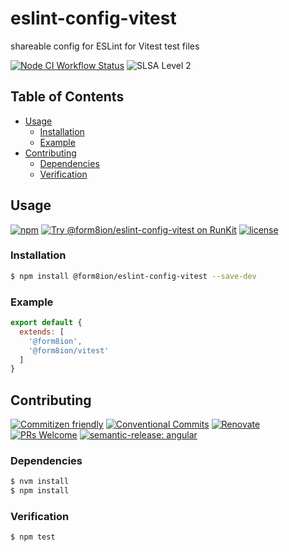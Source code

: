 # eslint-config-vitest

shareable config for ESLint for Vitest test files

<!--status-badges start -->

[![Node CI Workflow Status][github-actions-ci-badge]][github-actions-ci-link]
![SLSA Level 2][slsa-badge]

<!--status-badges end -->

## Table of Contents

* [Usage](#usage)
  * [Installation](#installation)
  * [Example](#example)
* [Contributing](#contributing)
  * [Dependencies](#dependencies)
  * [Verification](#verification)

## Usage

<!--consumer-badges start -->

[![npm][npm-badge]][npm-link]
[![Try @form8ion/eslint-config-vitest on RunKit][runkit-badge]][runkit-link]
[![license][license-badge]][license-link]

<!--consumer-badges end -->

### Installation

```sh
$ npm install @form8ion/eslint-config-vitest --save-dev
```

### Example

```javascript
export default {
  extends: [
    '@form8ion',
    '@form8ion/vitest'
  ]
}
```

## Contributing

<!--contribution-badges start -->

[![Commitizen friendly][commitizen-badge]][commitizen-link]
[![Conventional Commits][commit-convention-badge]][commit-convention-link]
[![Renovate][renovate-badge]][renovate-link]
[![PRs Welcome][PRs-badge]][PRs-link]
[![semantic-release: angular][semantic-release-badge]][semantic-release-link]

<!--contribution-badges end -->

### Dependencies

```sh
$ nvm install
$ npm install
```

### Verification

```sh
$ npm test
```

[github-actions-ci-link]: https://github.com/form8ion/eslint-config-vitest/actions?query=workflow%3A%22Node.js+CI%22+branch%3Amaster

[github-actions-ci-badge]: https://img.shields.io/github/actions/workflow/status/form8ion/eslint-config-vitest/node-ci.yml.svg?branch=master&logo=github

[slsa-badge]: https://slsa.dev/images/gh-badge-level2.svg

[commitizen-link]: http://commitizen.github.io/cz-cli/

[commitizen-badge]: https://img.shields.io/badge/commitizen-friendly-brightgreen.svg

[commit-convention-link]: https://conventionalcommits.org

[commit-convention-badge]: https://img.shields.io/badge/Conventional%20Commits-1.0.0-yellow.svg

[renovate-link]: https://renovatebot.com

[renovate-badge]: https://img.shields.io/badge/renovate-enabled-brightgreen.svg?logo=renovatebot

[PRs-link]: https://makeapullrequest.com

[PRs-badge]: https://img.shields.io/badge/PRs-welcome-brightgreen.svg

[semantic-release-link]: https://github.com/semantic-release/semantic-release

[semantic-release-badge]: https://img.shields.io/badge/semantic--release-angular-e10079?logo=semantic-release

[npm-link]: https://www.npmjs.com/package/@form8ion/eslint-config-vitest

[npm-badge]: https://img.shields.io/npm/v/@form8ion/eslint-config-vitest?logo=npm

[runkit-link]: https://npm.runkit.com/@form8ion/eslint-config-vitest

[runkit-badge]: https://badge.runkitcdn.com/@form8ion/eslint-config-vitest.svg

[license-link]: LICENSE

[license-badge]: https://img.shields.io/github/license/form8ion/eslint-config-vitest.svg?logo=opensourceinitiative
